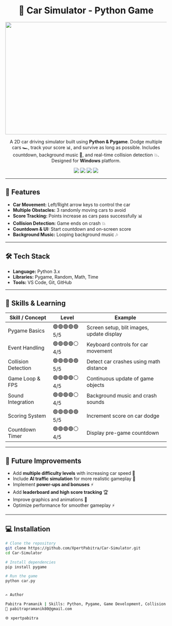 <h1 align="center">🚗 Car Simulator - Python Game</h1>

  <p align="center">
  <img src="demo.gif" width="700" height="350"/>
</p>
</p>

<p align="center">
  A 2D car driving simulator built using <b>Python & Pygame</b>. Dodge multiple cars 🏎️, track your score 📊, and survive as long as possible. Includes countdown, background music 🎵, and real-time collision detection 💥. Designed for <b>Windows</b> platform.
</p>

<p align="center">
  <img src="https://img.shields.io/badge/Python-3.10-blue?style=flat-square&logo=python"/>
  <img src="https://img.shields.io/badge/Pygame-Game%20Engine-orange?style=flat-square"/>
  <img src="https://img.shields.io/badge/Platform-Windows-brightgreen?style=flat-square"/>
  <img src="https://img.shields.io/badge/Status-Working-green?style=flat-square"/>
</p>

---

## 🚀 Features
- **Car Movement:** Left/Right arrow keys to control the car  
- **Multiple Obstacles:** 3 randomly moving cars to avoid  
- **Score Tracking:** Points increase as cars pass successfully 📊  
- **Collision Detection:** Game ends on crash 💥  
- **Countdown & UI:** Start countdown and on-screen score  
- **Background Music:** Looping background music 🎶  

---

## 🛠 Tech Stack
- **Language:** Python 3.x  
- **Libraries:** Pygame, Random, Math, Time  
- **Tools:** VS Code, Git, GitHub  

---


## 🧠 Skills & Learning

| Skill / Concept       | Level               | Example |
|-----------------------|-------------------|---------|
| Pygame Basics         | 🟢🟢🟢🟢🟢 5/5     | Screen setup, blit images, update display |
| Event Handling        | 🟢🟢🟢🟢⚪ 4/5     | Keyboard controls for car movement |
| Collision Detection   | 🟢🟢🟢🟢🟢 5/5     | Detect car crashes using math distance |
| Game Loop & FPS       | 🟢🟢🟢🟢⚪ 4/5     | Continuous update of game objects |
| Sound Integration     | 🟢🟢🟢🟢⚪ 4/5     | Background music and crash sounds |
| Scoring System        | 🟢🟢🟢🟢🟢 5/5     | Increment score on car dodge |
| Countdown Timer       | 🟢🟢🟢🟢⚪ 4/5     | Display pre-game countdown |

---

## 📌 Future Improvements

- Add **multiple difficulty levels** with increasing car speed 🏁  
- Include **AI traffic simulation** for more realistic gameplay 🤖  
- Implement **power-ups and bonuses** ⚡  
- Add **leaderboard and high score tracking** 🏆  
- Improve graphics and animations 🎨  
- Optimize performance for smoother gameplay ⚡  

---
## 💻 Installation
```bash
# Clone the repository
git clone https://github.com/XpertPabitra/Car-Simulator.git
cd Car-Simulator

# Install dependencies
pip install pygame

# Run the game
python car.py


✍️ Author

Pabitra Pramanik | Skills: Python, Pygame, Game Development, Collision Detection
📧 pabitrapramanik80@gmail.com

🌐 xpertpabitra 